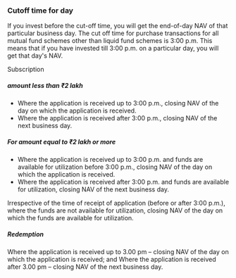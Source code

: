 ### Cutoff time for day
If you invest before the cut-off time, you will get the end-of-day NAV of that particular business day. The cut off time for purchase transactions for all mutual fund schemes other than liquid fund schemes is 3:00 p.m. This means that if you have invested till 3:00 p.m. on a particular day, you will get that day's NAV.  

Subscription

##### amount less than ₹2 lakh

- Where the application is received up to 3:00 p.m., closing NAV of the day on which the application is received.
- Where the application is received after 3:00 p.m., closing NAV of the next business day.

##### For amount equal to ₹2 lakh or more

- Where the application is received up to 3:00 p.m. and funds are available for utilization before 3:00 p.m., closing NAV of the day on which the application is received.
- Where the application is received after 3:00 p.m. and funds are available for utilization, closing NAV of the next business day.  

Irrespective of the time of receipt of application (before or after 3:00 p.m.), where the funds are not available for utilization, closing NAV of the day on which the funds are available for utilization.  

##### Redemption

Where the application is received up to 3.00 pm – closing NAV of the day on which the application is received; and
Where the application is received after 3.00 pm – closing NAV of the next business day.
